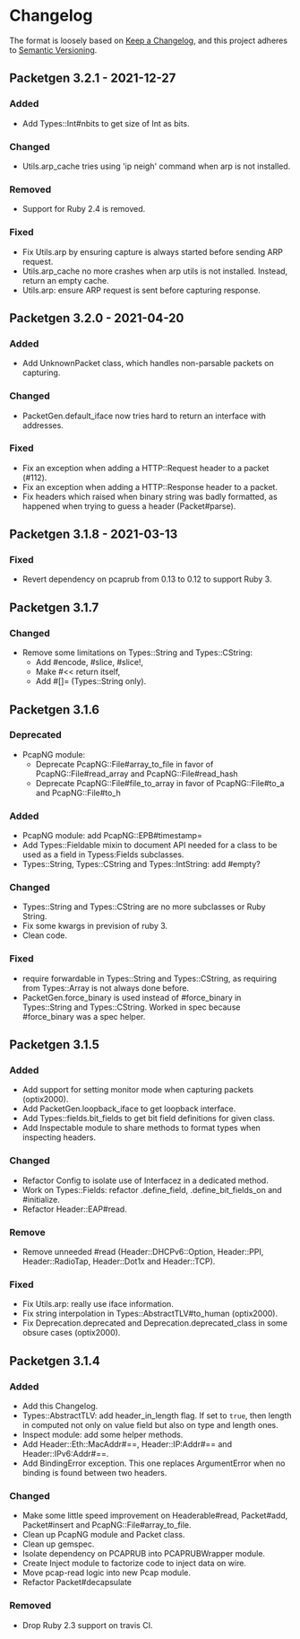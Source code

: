 # Changelog

The format is loosely based on [Keep a Changelog](https://keepachangelog.com/en/1.0.0/),
and this project adheres to [Semantic Versioning](https://semver.org/spec/v2.0.0.html).

## Packetgen 3.2.1 - 2021-12-27

### Added

* Add Types::Int#nbits to get size of Int as bits.

### Changed

* Utils.arp_cache tries using 'ip neigh' command when arp is not installed.

### Removed

* Support for Ruby 2.4 is removed.

### Fixed

* Fix Utils.arp by ensuring capture is always started before sending ARP request.
* Utils.arp_cache no more crashes when arp utils is not installed. Instead, return an empty cache.
* Utils.arp: ensure ARP request is sent before capturing response.

## Packetgen 3.2.0 - 2021-04-20

### Added

* Add UnknownPacket class, which handles non-parsable packets on capturing.

### Changed

* PacketGen.default_iface now tries hard to return an interface with addresses.

### Fixed

* Fix an exception when adding a HTTP::Request header to a packet (#112).
* Fix an exception when adding a HTTP::Response header to a packet.
* Fix headers which raised when binary string was badly formatted, as
  happened when trying to guess a header (Packet#parse).

## Packetgen 3.1.8 - 2021-03-13

### Fixed

* Revert dependency on pcaprub from 0.13 to 0.12 to support Ruby 3.

## Packetgen 3.1.7

### Changed

* Remove some limitations on Types::String and Types::CString:
    * Add #encode, #slice, #slice!,
    * Make #<< return itself,
    * Add #[]= (Types::String only).

## Packetgen 3.1.6

### Deprecated

* PcapNG module:
    * Deprecate PcapNG::File#array_to_file in favor of PcapNG::File#read_array and PcapNG::File#read_hash
    * Deprecate PcapNG::File#file_to_array in favor of PcapNG::File#to_a and PcapNG::File#to_h

### Added

* PcapNG module: add PcapNG::EPB#timestamp=
* Add Types::Fieldable mixin to document API needed for a class to be used as
  a field in Typess:Fields subclasses.
* Types::String, Types::CString and Types::IntString: add #empty?

### Changed

* Types::String and Types::CString are no more subclasses or Ruby String.
* Fix some kwargs in prevision of ruby 3.
* Clean code.

### Fixed

* require forwardable in Types::String and Types::CString, as requiring from
  Types::Array is not always done before.
* PacketGen.force_binary is used instead of #force_binary in Types::String and
  Types::CString. Worked in spec because #force_binary was a spec helper.

## Packetgen 3.1.5

### Added

* Add support for setting monitor mode when capturing packets (optix2000).
* Add PacketGen.loopback_iface to get loopback interface.
* Add Types::fields.bit_fields to get bit field definitions for given class.
* Add Inspectable module to share methods to format types when inspecting headers.

### Changed

* Refactor Config to isolate use of Interfacez in a dedicated method.
* Work on Types::Fields: refactor .define_field, .define_bit_fields_on and #initialize.
* Refactor Header::EAP#read.

### Remove

* Remove unneeded #read (Header::DHCPv6::Option, Header::PPI, Header::RadioTap, Header::Dot1x and Header::TCP).

### Fixed

* Fix Utils.arp: really use iface information.
* Fix string interpolation in Types::AbstractTLV#to_human (optix2000).
* Fix Deprecation.deprecated and Deprecation.deprecated_class in some obsure cases (optix2000).

## Packetgen 3.1.4

### Added

* Add this Changelog.
* Types::AbstractTLV: add header_in_length flag. If set to `true`, then length in computed not only on value field but also on type and length ones.
* Inspect module: add some helper methods.
* Add Header::Eth::MacAddr#==, Header::IP:Addr#== and Header::IPv6:Addr#==.
* Add BindingError exception. This one replaces ArgumentError when no binding is found between two headers.

### Changed

* Make some little speed improvement on Headerable#read, Packet#add, Packet#insert and PcapNG::File#array_to_file.
* Clean up PcapNG module and Packet class.
* Clean up gemspec.
* Isolate dependency on PCAPRUB into PCAPRUBWrapper module.
* Create Inject module to factorize code to inject data on wire.
* Move pcap-read logic into new Pcap module.
* Refactor Packet#decapsulate

### Removed

* Drop Ruby 2.3 support on travis CI.
